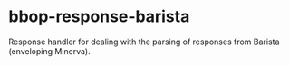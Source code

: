 # bbop-response-barista
Response handler for dealing with the parsing of responses from Barista (enveloping Minerva).
